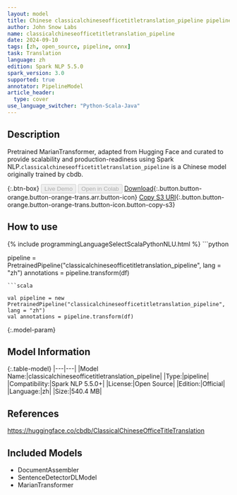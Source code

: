 ```yaml
---
layout: model
title: Chinese classicalchineseofficetitletranslation_pipeline pipeline MarianTransformer from cbdb
author: John Snow Labs
name: classicalchineseofficetitletranslation_pipeline
date: 2024-09-10
tags: [zh, open_source, pipeline, onnx]
task: Translation
language: zh
edition: Spark NLP 5.5.0
spark_version: 3.0
supported: true
annotator: PipelineModel
article_header:
  type: cover
use_language_switcher: "Python-Scala-Java"
---
```


## Description

Pretrained MarianTransformer, adapted from Hugging Face and curated to provide scalability and production-readiness using Spark NLP.`classicalchineseofficetitletranslation_pipeline` is a Chinese model originally trained by cbdb.

{:.btn-box}
<button class="button button-orange" disabled>Live Demo</button>
<button class="button button-orange" disabled>Open in Colab</button>
[Download](https://s3.amazonaws.com/auxdata.johnsnowlabs.com/public/models/classicalchineseofficetitletranslation_pipeline_zh_5.5.0_3.0_1726001259022.zip){:.button.button-orange.button-orange-trans.arr.button-icon}
[Copy S3 URI](s3://auxdata.johnsnowlabs.com/public/models/classicalchineseofficetitletranslation_pipeline_zh_5.5.0_3.0_1726001259022.zip){:.button.button-orange.button-orange-trans.button-icon.button-copy-s3}

## How to use



<div class="tabs-box" markdown="1">
{% include programmingLanguageSelectScalaPythonNLU.html %}
```python

pipeline = PretrainedPipeline("classicalchineseofficetitletranslation_pipeline", lang = "zh")
annotations =  pipeline.transform(df)   

```
```scala

val pipeline = new PretrainedPipeline("classicalchineseofficetitletranslation_pipeline", lang = "zh")
val annotations = pipeline.transform(df)

```
</div>

{:.model-param}
## Model Information

{:.table-model}
|---|---|
|Model Name:|classicalchineseofficetitletranslation_pipeline|
|Type:|pipeline|
|Compatibility:|Spark NLP 5.5.0+|
|License:|Open Source|
|Edition:|Official|
|Language:|zh|
|Size:|540.4 MB|

## References

https://huggingface.co/cbdb/ClassicalChineseOfficeTitleTranslation

## Included Models

- DocumentAssembler
- SentenceDetectorDLModel
- MarianTransformer